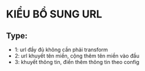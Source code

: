 # KIỂU BỔ SUNG URL
## Type:
- 1: url đầy đủ không cần phải transform
- 2: url khuyết tên miền, cộng thêm tên miền vào đầu
- 3: khuyết thông tin, điền thêm thông tin theo config